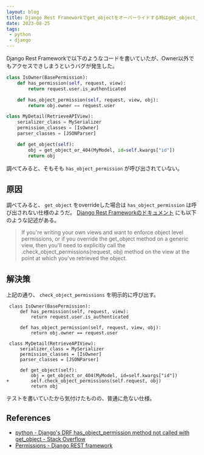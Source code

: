 ```yaml
---
layout: blog
title: Django Rest Frameworkでget_objectをオーバーライドする時はget_object_permissionに注意
date: 2023-08-25
tags:
 - python
 - django
---
```


Django Rest Frameworkで以下のようなコードを書いていたが、Owner以外でもアクセスできしまうというバグが発生した。

```py
class IsOwner(BasePermission):
    def has_permission(self, request, view):
        return request.user.is_authenticated

    def has_object_permission(self, request, view, obj):
        return obj.owner == request.user

class MyDetail(RetrieveAPIView):
    serializer_class = MySerializer
    permission_classes = [IsOwner]
    parser_classes = [JSONParser]

    def get_object(self):
        obj = get_object_or_404(MyModel, id=self.kwargs["id"])
        return obj
```

調べてみると、そもそも `has_object_permission` が呼び出されていない。

## 原因

調べてみると、 `get_object` をoverrideした場合は  `has_object_permission` は呼び出されない仕様のようだ。
[Django Rest Frameworkのドキュメント](https://www.django-rest-framework.org/api-guide/permissions/) にも以下のような記述がある。

> If you're writing your own views and want to enforce object level permissions, or if you override the get_object method on a generic view, then you'll need to explicitly call the .check_object_permissions(request, obj) method on the view at the point at which you've retrieved the object.

## 解決策

上記の通り、 `check_object_permissions` を明示的に呼び出す。

```diff-py
 class IsOwner(BasePermission):
     def has_permission(self, request, view):
         return request.user.is_authenticated
 
     def has_object_permission(self, request, view, obj):
         return obj.owner == request.user
 
 class MyDetail(RetrieveAPIView):
     serializer_class = MySerializer
     permission_classes = [IsOwner]
     parser_classes = [JSONParser]
 
     def get_object(self):
         obj = get_object_or_404(MyModel, id=self.kwargs["id"])
+        self.check_object_permissions(self.request, obj)
         return obj
```

テストを書いていたから気付けたものの、普通に危ない仕様。

## References

- [python \- Django's DRF has\_object\_permission method not called with get\_object \- Stack Overflow](https://stackoverflow.com/questions/74893820/djangos-drf-has-object-permission-method-not-called-with-get-object)
- [Permissions \- Django REST framework](https://www.django-rest-framework.org/api-guide/permissions/)
 
